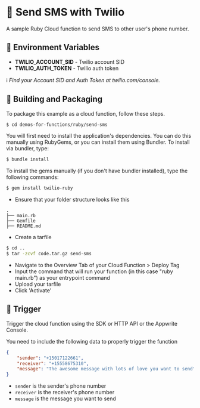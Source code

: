 # 📱 Send SMS with Twilio

A sample Ruby Cloud function to send SMS to other user's phone number.

## 📝 Environment Variables

- **TWILIO_ACCOUNT_SID** - Twilio account SID
- **TWILIO_AUTH_TOKEN** - Twilio auth token

ℹ️ _Find your Account SID and Auth Token at twilio.com/console._
## 🚀 Building and Packaging

To package this example as a cloud function, follow these steps.

```bash
$ cd demos-for-functions/ruby/send-sms
```

You will first need to install the application's dependencies. You can do this manually using RubyGems, or you can install them using Bundler. To install via bundler, type:

```bash
$ bundle install
```

To install the gems manually (if you don't have bundler installed), type the following commands:

```bash
$ gem install twilio-ruby
```

- Ensure that your folder structure looks like this

```
.
├── main.rb
├── Gemfile
├── README.md
```

- Create a tarfile

```bash
$ cd ..
$ tar -zcvf code.tar.gz send-sms
```

- Navigate to the Overview Tab of your Cloud Function > Deploy Tag
- Input the command that will run your function (in this case "ruby main.rb") as your entrypoint command
- Upload your tarfile
- Click 'Activate'

## 🎯 Trigger

Trigger the cloud function using the SDK or HTTP API or the Appwrite Console.

You need to include the following data to properly trigger the function

```Json
{
    "sender": "+15017122661",
    "receiver": "+15558675310",
    "message": "The awesome message with lots of love you want to send"
}
```

- `sender` is the sender's phone number
- `receiver` is the receiver's phone number
- `message` is the message you want to send